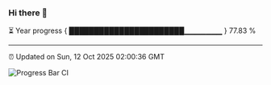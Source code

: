 ### Hi there 👋

⏳ Year progress { ███████████████████████▁▁▁▁▁▁▁ } 77.83 %

---

⏰ Updated on Sun, 12 Oct 2025 02:00:36 GMT

![Progress Bar CI](https://github.com/DhruviPatel157/GitHub-Actions-Demo/workflows/Progress%20Bar%20CI/badge.svg)
